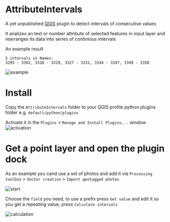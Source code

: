 # AttributeIntervals
A yet unpublished [QGIS](https://www.qgis.org/en/site/) plugin to detect intervals of consecutive values

It analizes an text or number attribute of selected features in input layer and rearranges its data into series of continious intervals

An example result

```
5 intervals in Names:
3295 - 3302, 3318 - 3319, 3327 - 3331, 3344 - 3347, 3349 - 3350
```

![example](https://user-images.githubusercontent.com/57714410/157022239-18dbbb87-6afc-44d7-a846-d1722dc663cc.png)


# Install
Copy the `AttributeIntervals` folder to your QGIS profile python plugins folder e.g. `default/python/plugins`

Activate it in the `Plugins` > `Manage and Install Plugins...` window
![activation](https://user-images.githubusercontent.com/57714410/157021504-c0b1c335-ab44-411b-8598-8d3cb957e8e3.png)

# Get a point layer and open the plugin dock
As an example you cand use a set of photos and add it via `Processing toolbox` > `Vector creation` > `Import geotagged photos`

![start](https://user-images.githubusercontent.com/57714410/157023997-4a7e7177-4fc7-442b-984f-cd692aa94080.png)

Choose the `field` you need, to use a prefix press `Get value` and edit it so you get a repeating value, press `Calculate intervals`

![calculation](https://user-images.githubusercontent.com/57714410/157025095-12d8464a-6bc0-477c-acc1-9115ccd9a850.png)
